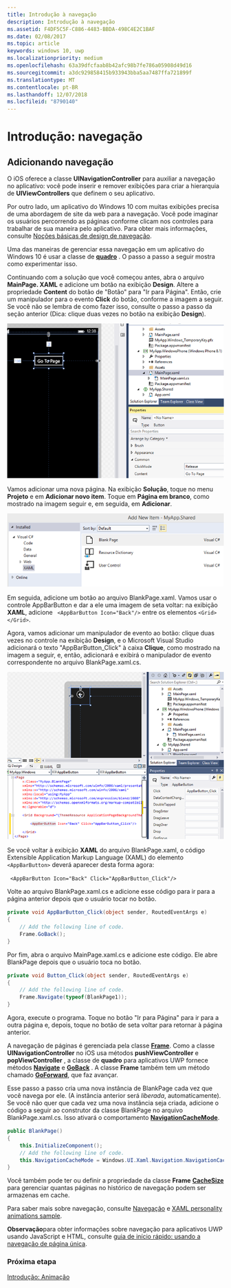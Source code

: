 ```yaml
---
title: Introdução à navegação
description: Introdução à navegação
ms.assetid: F4DF5C5F-C886-4483-BBDA-498C4E2C1BAF
ms.date: 02/08/2017
ms.topic: article
keywords: windows 10, uwp
ms.localizationpriority: medium
ms.openlocfilehash: 63a39dfcfaab8b42afc98b7fe786a05908d49d16
ms.sourcegitcommit: a3dc929858415b933943bba5aa7487ffa721899f
ms.translationtype: MT
ms.contentlocale: pt-BR
ms.lasthandoff: 12/07/2018
ms.locfileid: "8790140"
---
```

# <a name="getting-started-navigation"></a>Introdução: navegação


## <a name="adding-navigation"></a>Adicionando navegação

O iOS oferece a classe **UINavigationController** para auxiliar a navegação no aplicativo: você pode inserir e remover exibições para criar a hierarquia de **UIViewControllers** que definem o seu aplicativo.

Por outro lado, um aplicativo do Windows 10 com muitas exibições precisa de uma abordagem de site da web para a navegação. Você pode imaginar os usuários percorrendo as páginas conforme clicam nos controles para trabalhar de sua maneira pelo aplicativo. Para obter mais informações, consulte [Noções básicas de design de navegação](https://msdn.microsoft.com/library/windows/apps/dn958438).

Uma das maneiras de gerenciar essa navegação em um aplicativo do Windows 10 é usar a classe de [**quadro**](https://msdn.microsoft.com/library/windows/apps/br242682) . O passo a passo a seguir mostra como experimentar isso.

Continuando com a solução que você começou antes, abra o arquivo **MainPage. XAML** e adicione um botão na exibição **Design**. Altere a propriedade **Content** do botão de "Botão" para "Ir para Página". Então, crie um manipulador para o evento **Click** do botão, conforme a imagem a seguir. Se você não se lembra de como fazer isso, consulte o passo a passo da seção anterior (Dica: clique duas vezes no botão na exibição **Design**).

![adicionando um botão e seu evento de clique no visual studio](images/ios-to-uwp/vs-go-to-page.png)

Vamos adicionar uma nova página. Na exibição **Solução**, toque no menu **Projeto** e em **Adicionar novo item**. Toque em **Página em branco**, como mostrado na imagem seguir e, em seguida, em **Adicionar**.

![adicionando uma nova página no visual studio](images/ios-to-uwp/vs-add-new-page.png)

Em seguida, adicione um botão ao arquivo BlankPage.xaml. Vamos usar o controle AppBarButton e dar a ele uma imagem de seta voltar: na exibição **XAML**, adicione ` <AppBarButton Icon="Back"/>` entre os elementos `<Grid> </Grid>`.

Agora, vamos adicionar um manipulador de evento ao botão: clique duas vezes no controle na exibição **Design**, e o Microsoft Visual Studio adicionará o texto "AppBarButton\_Click" à caixa **Clique**, como mostrado na imagem a seguir, e, então, adicionará e exibirá o manipulador de evento correspondente no arquivo BlankPage.xaml.cs.

![adicionando um botão voltar e seu evento de clique no visual studio](images/ios-to-uwp/vs-add-back-button.png)

Se você voltar à exibição **XAML** do arquivo BlankPage.xaml, o código Extensible Application Markup Language (XAML) do elemento `<AppBarButton>` deverá aparecer desta forma agora:

` <AppBarButton Icon="Back" Click="AppBarButton_Click"/>`

Volte ao arquivo BlankPage.xaml.cs e adicione esse código para ir para a página anterior depois que o usuário tocar no botão.

```csharp
private void AppBarButton_Click(object sender, RoutedEventArgs e)
{
    // Add the following line of code.    
    Frame.GoBack();
}
```

Por fim, abra o arquivo MainPage.xaml.cs e adicione este código. Ele abre BlankPage depois que o usuário toca no botão.

```csharp
private void Button_Click(object sender, RoutedEventArgs e)
{
    // Add the following line of code.
    Frame.Navigate(typeof(BlankPage1));
}
```

Agora, execute o programa. Toque no botão "Ir para Página" para ir para a outra página e, depois, toque no botão de seta voltar para retornar à página anterior.

A navegação de páginas é gerenciada pela classe [**Frame**](https://msdn.microsoft.com/library/windows/apps/br242682). Como a classe **UINavigationController** no iOS usa métodos **pushViewController** e **popViewController** , a classe de **quadro** para aplicativos UWP fornece métodos [**Navigate**](https://msdn.microsoft.com/library/windows/apps/br242694) e [**GoBack**](https://msdn.microsoft.com/library/windows/apps/dn996568) . A classe **Frame** também tem um método chamado [**GoForward**](https://msdn.microsoft.com/library/windows/apps/br242693), que faz avançar.

Esse passo a passo cria uma nova instância de BlankPage cada vez que você navega por ele. (A instância anterior será *liberada*, automaticamente). Se você não quer que cada vez uma nova instância seja criada, adicione o código a seguir ao construtor da classe BlankPage no arquivo BlankPage.xaml.cs. Isso ativará o comportamento [**NavigationCacheMode**](https://msdn.microsoft.com/library/windows/apps/br227506).

```csharp
public BlankPage()
{
    this.InitializeComponent();
    // Add the following line of code.
    this.NavigationCacheMode = Windows.UI.Xaml.Navigation.NavigationCacheMode.Enabled;
}
```

Você também pode ter ou definir a propriedade da classe **Frame** [**CacheSize**](https://msdn.microsoft.com/library/windows/apps/br242683) para gerenciar quantas páginas no histórico de navegação podem ser armazenas em cache.

Para saber mais sobre navegação, consulte [Navegação](https://msdn.microsoft.com/library/windows/apps/mt187344) e [XAML personality animations sample](http://go.microsoft.com/fwlink/p/?LinkID=242401).

**Observação**para obter informações sobre navegação para aplicativos UWP usando JavaScript e HTML, consulte [guia de início rápido: usando a navegação de página única](https://msdn.microsoft.com/library/windows/apps/hh452768).
 
### <a name="next-step"></a>Próxima etapa

[Introdução: Animação](getting-started-animation.md)

